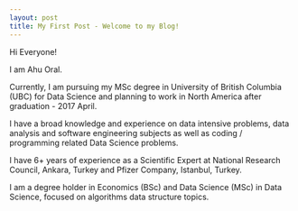 ```yaml
---
layout: post
title: My First Post - Welcome to my Blog!
---
```


Hi Everyone!

I am Ahu Oral.

Currently, I am pursuing my MSc degree in University of British Columbia (UBC) for Data Science and planning to work in North America after graduation - 2017 April.

I have a broad knowledge and experience on data intensive problems, data analysis and software engineering subjects as well as coding / programming related Data Science problems.

I have 6+ years of experience as a Scientific Expert at National Research Council, Ankara, Turkey and Pfizer Company, Istanbul, Turkey.

I am a degree holder in Economics (BSc) and Data Science (MSc) in Data Science, focused on algorithms data structure topics.
